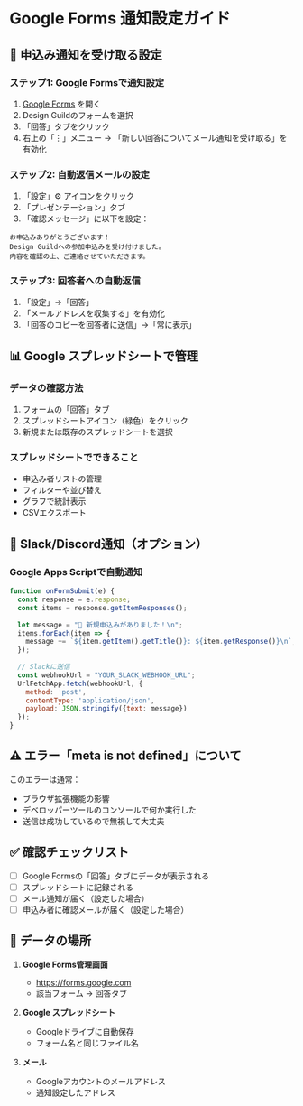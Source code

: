 # Google Forms 通知設定ガイド

## 📧 申込み通知を受け取る設定

### ステップ1: Google Formsで通知設定
1. [Google Forms](https://forms.google.com) を開く
2. Design Guildのフォームを選択
3. 「回答」タブをクリック
4. 右上の「⋮」メニュー → 「新しい回答についてメール通知を受け取る」を有効化

### ステップ2: 自動返信メールの設定
1. 「設定」⚙️ アイコンをクリック
2. 「プレゼンテーション」タブ
3. 「確認メッセージ」に以下を設定：
```
お申込みありがとうございます！
Design Guildへの参加申込みを受け付けました。
内容を確認の上、ご連絡させていただきます。
```

### ステップ3: 回答者への自動返信
1. 「設定」→「回答」
2. 「メールアドレスを収集する」を有効化
3. 「回答のコピーを回答者に送信」→「常に表示」

## 📊 Google スプレッドシートで管理

### データの確認方法
1. フォームの「回答」タブ
2. スプレッドシートアイコン（緑色）をクリック
3. 新規または既存のスプレッドシートを選択

### スプレッドシートでできること
- 申込み者リストの管理
- フィルターや並び替え
- グラフで統計表示
- CSVエクスポート

## 🔔 Slack/Discord通知（オプション）

### Google Apps Scriptで自動通知
```javascript
function onFormSubmit(e) {
  const response = e.response;
  const items = response.getItemResponses();
  
  let message = "🎉 新規申込みがありました！\n";
  items.forEach(item => {
    message += `${item.getItem().getTitle()}: ${item.getResponse()}\n`;
  });
  
  // Slackに送信
  const webhookUrl = "YOUR_SLACK_WEBHOOK_URL";
  UrlFetchApp.fetch(webhookUrl, {
    method: 'post',
    contentType: 'application/json',
    payload: JSON.stringify({text: message})
  });
}
```

## ⚠️ エラー「meta is not defined」について

このエラーは通常：
- ブラウザ拡張機能の影響
- デベロッパーツールのコンソールで何か実行した
- 送信は成功しているので無視して大丈夫

## ✅ 確認チェックリスト

- [ ] Google Formsの「回答」タブにデータが表示される
- [ ] スプレッドシートに記録される
- [ ] メール通知が届く（設定した場合）
- [ ] 申込み者に確認メールが届く（設定した場合）

## 📍 データの場所

1. **Google Forms管理画面**
   - https://forms.google.com
   - 該当フォーム → 回答タブ

2. **Google スプレッドシート**
   - Googleドライブに自動保存
   - フォーム名と同じファイル名

3. **メール**
   - Googleアカウントのメールアドレス
   - 通知設定したアドレス